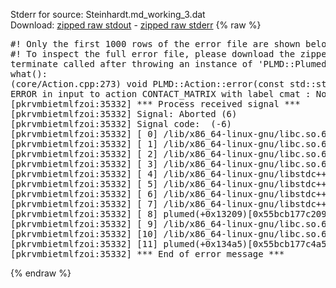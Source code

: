 Stderr for source:  Steinhardt.md_working_3.dat   
Download: [zipped raw stdout](Steinhardt.md_working_3.dat.plumed.stdout.txt.zip) - [zipped raw stderr](Steinhardt.md_working_3.dat.plumed.stderr.txt.zip) 
{% raw %}
<pre>
#! Only the first 1000 rows of the error file are shown below
#! To inspect the full error file, please download the zipped raw stderr file above
terminate called after throwing an instance of 'PLMD::Plumed::ExceptionError'
what():
(core/Action.cpp:273) void PLMD::Action::error(const std::string&) const
ERROR in input to action CONTACT_MATRIX with label cmat : No atoms have been read in
[pkrvmbietmlfzoi:35332] *** Process received signal ***
[pkrvmbietmlfzoi:35332] Signal: Aborted (6)
[pkrvmbietmlfzoi:35332] Signal code:  (-6)
[pkrvmbietmlfzoi:35332] [ 0] /lib/x86_64-linux-gnu/libc.so.6(+0x45330)[0x7f3892e45330]
[pkrvmbietmlfzoi:35332] [ 1] /lib/x86_64-linux-gnu/libc.so.6(pthread_kill+0x11c)[0x7f3892e9eb2c]
[pkrvmbietmlfzoi:35332] [ 2] /lib/x86_64-linux-gnu/libc.so.6(gsignal+0x1e)[0x7f3892e4527e]
[pkrvmbietmlfzoi:35332] [ 3] /lib/x86_64-linux-gnu/libc.so.6(abort+0xdf)[0x7f3892e288ff]
[pkrvmbietmlfzoi:35332] [ 4] /lib/x86_64-linux-gnu/libstdc++.so.6(+0xa5ff5)[0x7f38932a5ff5]
[pkrvmbietmlfzoi:35332] [ 5] /lib/x86_64-linux-gnu/libstdc++.so.6(+0xbb0da)[0x7f38932bb0da]
[pkrvmbietmlfzoi:35332] [ 6] /lib/x86_64-linux-gnu/libstdc++.so.6(_ZSt10unexpectedv+0x0)[0x7f38932a5a55]
[pkrvmbietmlfzoi:35332] [ 7] /lib/x86_64-linux-gnu/libstdc++.so.6(+0xa5a6f)[0x7f38932a5a6f]
[pkrvmbietmlfzoi:35332] [ 8] plumed(+0x13209)[0x55bcb177c209]
[pkrvmbietmlfzoi:35332] [ 9] /lib/x86_64-linux-gnu/libc.so.6(+0x2a1ca)[0x7f3892e2a1ca]
[pkrvmbietmlfzoi:35332] [10] /lib/x86_64-linux-gnu/libc.so.6(__libc_start_main+0x8b)[0x7f3892e2a28b]
[pkrvmbietmlfzoi:35332] [11] plumed(+0x134a5)[0x55bcb177c4a5]
[pkrvmbietmlfzoi:35332] *** End of error message ***
</pre>
{% endraw %}
